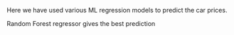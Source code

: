 Here we have used various ML regression models to predict the car prices.

Random Forest regressor gives the best prediction
